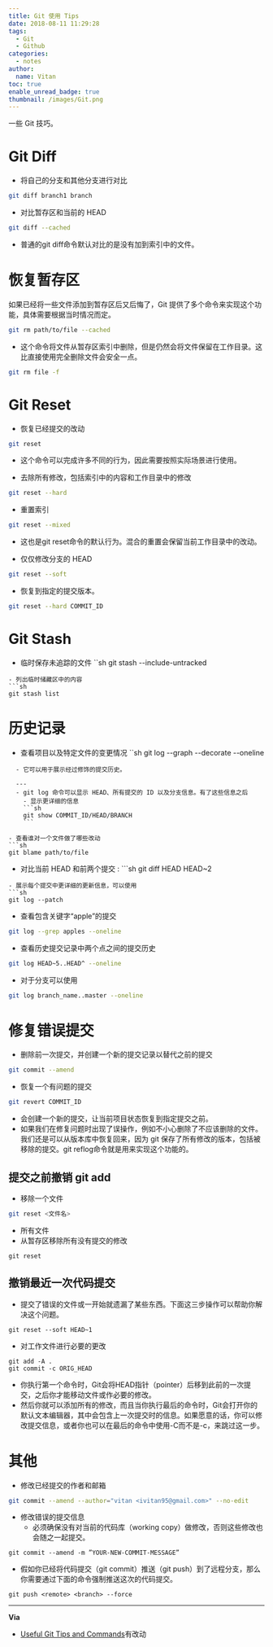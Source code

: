 ```yaml
---
title: Git 使用 Tips
date: 2018-08-11 11:29:28
tags:
  - Git
  - Github
categories:
  - notes
author:
  name: Vitan
toc: true
enable_unread_badge: true
thumbnail: /images/Git.png
---
```

一些 Git 技巧。
<!--more-->
# Git Diff
- 将自己的分支和其他分支进行对比
```sh
git diff branch1 branch
```

- 对比暂存区和当前的 HEAD
```sh
git diff --cached
```
  - 普通的git diff命令默认对比的是没有加到索引中的文件。

# 恢复暂存区
如果已经将一些文件添加到暂存区后又后悔了，Git 提供了多个命令来实现这个功能，具体需要根据当时情况而定。

```sh
git rm path/to/file --cached
```
- 这个命令将文件从暂存区索引中删除，但是仍然会将文件保留在工作目录。这比直接使用完全删除文件会安全一点。
```sh
git rm file -f
```
# Git Reset
- 恢复已经提交的改动
```sh
git reset
```
  - 这个命令可以完成许多不同的行为，因此需要按照实际场景进行使用。

- 去除所有修改，包括索引中的内容和工作目录中的修改
```sh
git reset --hard
```
- 重置索引
```sh
git reset --mixed
```
  - 这也是git reset命令的默认行为。混合的重置会保留当前工作目录中的改动。

- 仅仅修改分支的 HEAD
```sh
git reset --soft
```

- 恢复到指定的提交版本。
 ```sh
git reset --hard COMMIT_ID
```
# Git Stash
- 临时保存未追踪的文件
``sh
git stash --include-untracked
```
- 列出临时储藏区中的内容
```sh
git stash list
```

# 历史记录
- 查看项目以及特定文件的变更情况
``sh
git log --graph --decorate --oneline
```
  - 它可以用于展示经过修饰的提交历史。

  ---
  - git log 命令可以显示 HEAD、所有提交的 ID 以及分支信息。有了这些信息之后
    - 显示更详细的信息
    ```sh
    git show COMMIT_ID/HEAD/BRANCH
    ```

- 查看谁对一个文件做了哪些改动
```sh
git blame path/to/file
```

- 对比当前 HEAD 和前两个提交
: ```sh
git diff HEAD HEAD~2
```
- 展示每个提交中更详细的更新信息，可以使用
```sh
git log --patch
```

- 查看包含关键字“apple”的提交
```sh
git log --grep apples --oneline
```
- 查看历史提交记录中两个点之间的提交历史
```sh
git log HEAD~5..HEAD^ --oneline
```
- 对于分支可以使用
```sh
git log branch_name..master --oneline
```

# 修复错误提交
- 删除前一次提交，并创建一个新的提交记录以替代之前的提交
```sh
git commit --amend
```

- 恢复一个有问题的提交
```sh
git revert COMMIT_ID
```
  - 会创建一个新的提交，让当前项目状态恢复到指定提交之前。
  - 如果我们在修复问题时出现了误操作，例如不小心删除了不应该删除的文件。我们还是可以从版本库中恢复回来，因为 git 保存了所有修改的版本，包括被移除的提交。git reflog命令就是用来实现这个功能的。

## 提交之前撤销 git add
- 移除一个文件
```sh
git reset <文件名>
```
- 所有文件
- 从暂存区移除所有没有提交的修改
```
git reset
```
## 撤销最近一次代码提交
- 提交了错误的文件或一开始就遗漏了某些东西。下面这三步操作可以帮助你解决这个问题。
```
git reset --soft HEAD~1
```
- 对工作文件进行必要的更改
```
git add -A .
git commit -c ORIG_HEAD
```
- 你执行第一个命令时，Git会将HEAD指针（pointer）后移到此前的一次提交，之后你才能移动文件或作必要的修改。
- 然后你就可以添加所有的修改，而且当你执行最后的命令时，Git会打开你的默认文本编辑器，其中会包含上一次提交时的信息。如果愿意的话，你可以修改提交信息，或者你也可以在最后的命令中使用-C而不是-c，来跳过这一步。

# 其他
- 修改已经提交的作者和邮箱
```sh
git commit --amend --author="vitan <ivitan95@gmail.com>" --no-edit
```

- 修改错误的提交信息
  - 必须确保没有对当前的代码库（working copy）做修改，否则这些修改也会随之一起提交。
```
git commit --amend -m ”YOUR-NEW-COMMIT-MESSAGE”
```
- 假如你已经将代码提交（git commit）推送（git push）到了远程分支，那么你需要通过下面的命令强制推送这次的代码提交。
```
git push <remote> <branch> --force
```

---
**Via**
- [Useful Git Tips and Commands](https://thecuriousdev.org/useful-git-tips-commands/)有改动
